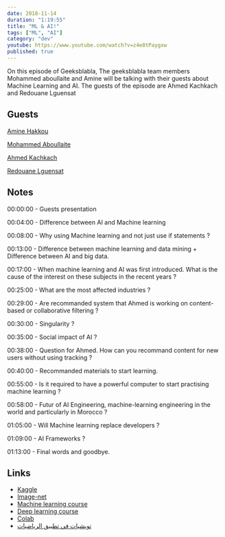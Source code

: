 ```yaml
---
date: 2018-11-14
duration: "1:19:55"
title: "ML & AI!"
tags: ["ML", "AI"]
category: "dev"
youtube: https://www.youtube.com/watch?v=z4e8tPaygxw
published: true
---
```


On this episode of Geeksblabla, The geeksblabla team members Mohammed aboullaite and Amine will be talking with their guests about Machine Learning and AI. The guests of the episode are Ahmed Kachkach and Redouane Lguensat

## Guests

[Amine Hakkou](https://www.facebook.com/hakkou.me)

[Mohammed Aboullaite](https://twitter.com/laytoun)

[Ahmed Kachkach](https://www.facebook.com/kachkach.ahmed)

[Redouane Lguensat](https://www.facebook.com/redouane.lguensat)

## Notes

00:00:00 - Guests presentation

00:04:00 - Difference between AI and Machine learning

00:08:00 - Why using Machine learning and not just use if statements ?

00:13:00 - Difference between machine learning and data mining + Difference between AI and big data.

00:17:00 - When machine learning and AI was first introduced. What is the cause of the interest on these subjects in the recent years ?

00:25:00 - What are the most affected industries ?

00:29:00 - Are recommanded system that Ahmed is working on content-based or collaborative filtering ?

00:30:00 - Singularity ?

00:35:00 - Social impact of AI ?

00:38:00 - Question for Ahmed. How can you recommand content for new users without using tracking ?

00:40:00 - Recommanded materials to start learning.

00:55:00 - Is it required to have a powerful computer to start practising machine learning ?

00:58:00 - Futur of AI Engineering, machine-learning engineering in the world and particularly in Morocco ?

01:05:00 - Will Machine learning replace developers ?

01:09:00 - AI Frameworks ?

01:13:00 - Final words and goodbye.

## Links

- [Kaggle](https://www.kaggle.com/)
- [Image-net](http://www.image-net.org/)
- [Machine learning course](https://www.coursera.org/learn/machine-learning)
- [Deep learning course](https://www.coursera.org/specializations/deep-learning)
- [Colab](https://colab.research.google.com/)
- [تويشيات في تطبيق الرياضيات](https://www.facebook.com/AppliedMathsInDarija/)
